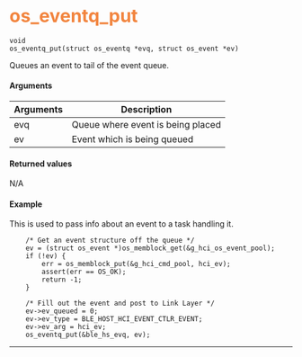 ## <font color="#F2853F" style="font-size:24pt"> os_eventq_put</font>

```no-highlight
void
os_eventq_put(struct os_eventq *evq, struct os_event *ev)
```

Queues an event to tail of the event queue.


#### Arguments

| Arguments | Description |
|-----------|-------------|
| evq |  Queue where event is being placed  |
| ev |  Event which is being queued  |


#### Returned values

N/A

#### Example

<Add text to set up the context for the example here>
This is used to pass info about an event to a task handling it.

```no-highlight
    /* Get an event structure off the queue */
    ev = (struct os_event *)os_memblock_get(&g_hci_os_event_pool);
    if (!ev) {
        err = os_memblock_put(&g_hci_cmd_pool, hci_ev);
        assert(err == OS_OK);
        return -1;
    }

    /* Fill out the event and post to Link Layer */
    ev->ev_queued = 0;
    ev->ev_type = BLE_HOST_HCI_EVENT_CTLR_EVENT;
    ev->ev_arg = hci_ev;
    os_eventq_put(&ble_hs_evq, ev);

```

---------------------
